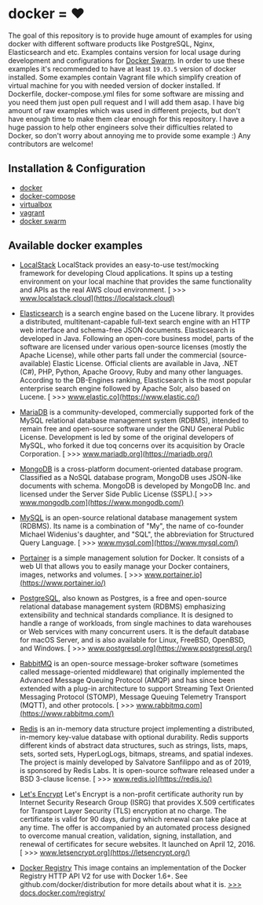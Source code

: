 # docker = ❤️

The goal of this repository is to provide huge amount of examples for using docker with different software products like
PostgreSQL, Nginx, Elasticsearch and etc. Examples contains version for local usage during development and configurations
for [Docker Swarm](https://docs.docker.com/engine/swarm/). In order to use these examples it's recommended to have at least `19.03.5` version of docker installed.
Some examples contain Vagrant file which simplify creation of virtual machine for you with needed version of docker installed.
If Dockerfile, docker-compose.yml files for some software are missing and you need them just open pull request and I will add them asap. 
I have big amount of raw examples which was used in different projects, but don't have enough time to make them clear enough for this repository.
I have a huge passion to help other engineers solve their difficulties related to Docker,
so don't worry about annoying me to provide some example :)
Any contributors are welcome!

## Installation & Configuration
* [docker](./readme/DOCKER.md)
* [docker-compose](./readme/DOCKER_COMPOSE.md)
* [virtualbox](./readme/VIRTUALBOX.md)
* [vagrant](./readme/VAGRANT.md)
* [docker swarm](./readme/DOCKER_SWARM.md)

## Available docker examples 
* [LocalStack](https://github.com/twistedFantasy/dockerX/tree/master/localstack) LocalStack provides an easy-to-use test/mocking framework
 for developing Cloud applications. It spins up a testing environment on your local machine that provides the same functionality and
 APIs as the real AWS cloud environment.
 [ >>> www.localstack.cloud](https://localstack.cloud)<br/>

* [Elasticsearch](https://github.com/twistedFantasy/dockerX/tree/master/elasticsearch) is a search engine based on the Lucene library.
 It provides a distributed, multitenant-capable full-text search engine with an HTTP web interface and schema-free JSON documents.
 Elasticsearch is developed in Java. Following an open-core business model, parts of the software are licensed under various
 open-source licenses (mostly the Apache License), while other parts fall under the commercial (source-available) Elastic License.
 Official clients are available in Java, .NET (C#), PHP, Python, Apache Groovy, Ruby and many other languages. According to the DB-Engines
 ranking, Elasticsearch is the most popular enterprise search engine followed by Apache Solr, also based on Lucene.
 [ >>> www.elastic.co](https://www.elastic.co/)<br/>

* [MariaDB](https://github.com/twistedFantasy/dockerX/tree/master/mariadb) is a community-developed, commercially supported
 fork of the MySQL relational database management system (RDBMS), intended to remain free and open-source software under
 the GNU General Public License. Development is led by some of the original developers of MySQL, who forked it due toq
 concerns over its acquisition by Oracle Corporation.
 [ >>> www.mariadb.org](https://mariadb.org/)<br/>

* [MongoDB](https://github.com/twistedFantasy/dockerX/tree/master/mongodb) is a cross-platform document-oriented database program.
 Classified as a NoSQL database program, MongoDB uses JSON-like documents with schema. MongoDB is developed by MongoDB Inc. and licensed
 under the Server Side Public License (SSPL).[ >>> www.mongodb.com](https://www.mongodb.com/)<br/>

* [MySQL](https://github.com/twistedFantasy/dockerX/tree/master/mysql) is an open-source relational database management system (RDBMS).
 Its name is a combination of "My", the name of co-founder Michael Widenius's daughter, and "SQL", the abbreviation for Structured Query Language.
 [ >>> www.mysql.com](https://www.mysql.com/)<br/>

* [Portainer](https://github.com/twistedFantasy/dockerX/tree/master/portainer) is a simple management solution for Docker.
 It consists of a web UI that allows you to easily manage your Docker containers, images, networks and volumes.
 [ >>> www.portainer.io](https://www.portainer.io/)<br/>

* [PostgreSQL](https://github.com/twistedFantasy/dockerX/tree/master/postgresql), also known as Postgres, is a free and
 open-source relational database management system (RDBMS) emphasizing extensibility and technical standards compliance.
 It is designed to handle a range of workloads, from single machines to data warehouses or Web services with many concurrent users.
 It is the default database for macOS Server, and is also available for Linux, FreeBSD, OpenBSD, and Windows.
 [ >>> www.postgresql.org](https://www.postgresql.org/)<br/>

* [RabbitMQ](https://github.com/twistedFantasy/dockerX/tree/master/rabbitmq) is an open-source message-broker
 software (sometimes called message-oriented middleware) that originally implemented the Advanced Message Queuing Protocol (AMQP)
 and has since been extended with a plug-in architecture to support Streaming Text Oriented Messaging Protocol (STOMP),
 Message Queuing Telemetry Transport (MQTT), and other protocols.
 [ >>> www.rabbitmq.com](https://www.rabbitmq.com/)<br/>

* [Redis](https://github.com/twistedFantasy/dockerX/tree/master/redis) is an in-memory data structure project implementing a distributed,
 in-memory key-value database with optional durability. Redis supports different kinds of abstract data structures, such as strings, lists,
 maps, sets, sorted sets, HyperLogLogs, bitmaps, streams, and spatial indexes. The project is mainly developed by Salvatore Sanfilippo and as of 2019,
 is sponsored by Redis Labs. It is open-source software released under a BSD 3-clause license.
 [ >>> www.redis.io](https://redis.io/)<br/>

* [Let's Encrypt](https://github.com/twistedFantasy/dockerX/tree/master/lets-encrypt) Let's Encrypt is a non-profit certificate authority run
 by Internet Security Research Group (ISRG) that provides X.509 certificates for Transport Layer Security (TLS) encryption at no charge.
 The certificate is valid for 90 days, during which renewal can take place at any time. The offer is accompanied by an automated process designed
 to overcome manual creation, validation, signing, installation, and renewal of certificates for secure websites. It launched on April 12, 2016.
 [ >>> www.letsencrypt.org](https://letsencrypt.org/)<br/>

* [Docker Registry](https://github.com/twistedFantasy/dockerX/tree/master/registry) This image contains an implementation of the Docker
 Registry HTTP API V2 for use with Docker 1.6+. See github.com/docker/distribution for more details about what it is.
 [ >>> docs.docker.com/registry/](https://docs.docker.com/registry/)<br/>
